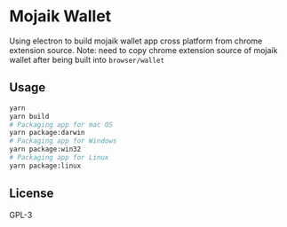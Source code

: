 # Mojaik Wallet

Using electron to build mojaik wallet app cross platform from chrome extension source.
Note: need to copy chrome extension source of mojaik wallet after being built into `browser/wallet`

## Usage

```bash
yarn
yarn build
# Packaging app for mac OS
yarn package:darwin
# Packaging app for Windows
yarn package:win32
# Packaging app for Linux
yarn package:linux
```

## License

GPL-3

